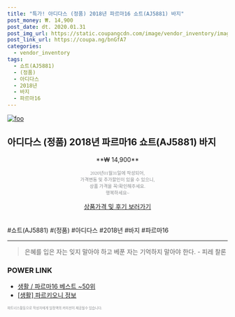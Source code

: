 ```yaml
--- 
title: "특가! 아디다스 (정품) 2018년 파르마16 쇼트(AJ5881) 바지" 
post_money: ₩. 14,900 
post_date: dt. 2020.01.31 
post_img_url: https://static.coupangcdn.com/image/vendor_inventory/images/2018/11/22/16/4/65733a72-a546-4ed3-9cb6-e1972402695b.jpg 
post_link_url: https://coupa.ng/bnGfA7 
categories: 
  - vendor_inventory 
tags: 
  - 쇼트(AJ5881) 
  - (정품) 
  - 아디다스 
  - 2018년 
  - 바지 
  - 파르마16 
--- 
```

[![foo](https://static.coupangcdn.com/image/vendor_inventory/images/2018/11/22/16/4/65733a72-a546-4ed3-9cb6-e1972402695b.jpg)](https://coupa.ng/bnGfA7) 

## 아디다스 (정품) 2018년 파르마16 쇼트(AJ5881) 바지 
<p style="text-align: center;">**₩ 14,900**</p> 
<p style="text-align: center;"><span style="color: #898c8f; font-family: Georgia,Times,serif; font-size: 0.75em;">2020년01월31일에 작성되어, <br>가격변동 및 추가할인이 있을 수 있으니,<br> 상품 가격을 꼭!확인해주세요.<br>행복하세요~</span> 
</p>	 
<div markdown="0" style="text-align: center;"><a href="https://coupa.ng/bnGfA7" class="btn btn--success">상품가격 및 후기 보러가기</a></div> 
<br><br> 
  #쇼트(AJ5881) #(정품) #아디다스 #2018년 #바지 #파르마16 
<hr> 

> 은혜를 입은 자는 잊지 말아야 하고 베푼 자는 기억하지 말아야 한다. - 피레 찰론 


### POWER LINK

* <a href="https://blog.naver.com/santokki14/221790885019" target="_blank">생활 / 파르마16 베스트 ~50위</a>
* <a href="https://blog.naver.com/fasyy4321/221765343667" target="_blank"> [생활] 파르키오니 정보 </a>

<span style="color: #898c8f; font-family: Georgia,Times,serif; font-size: 0.55em;">파트너스활동으로 작성자에게 일정액의 커미션이 제공될수 있습니다.</span> 
